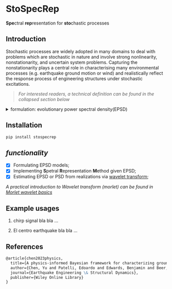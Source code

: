 # StoSpecRep

**Spe**ctral **rep**resentation for **sto**chastic processes

## Introduction

Stochastic processes are widely adopted in many domains to deal with problems which are stochastic in nature and involve strong nonlinearity, nonstationarity, and uncertain system problems. Capturing the nonstationarity plays a central role in characterising many environmental processes (e.g. earthquake ground motion or wind) and realistically reflect the response process of engineering structures under stochastic excitations.

> *For interested readers, a technical definition can be found in the collapsed section below*

<details><summary>formulation: evolutionary power spectral density(EPSD)</summary>
<p>
In this section, a brief review of the theory of the spectral representation of stochastic processes (stationary and non-stationary) is outlined. In particular, focus is on power spectral estimation and simulation of the corresponding processes.
A general non-stationary random process, with respect to a family of oscillatory functions, can be represented in the form:


$$X_{t} = \int_{-\infty}^{\infty} A(\omega, t) e^{i \omega t} \text{d} Z(\omega)$$   


where $\phi_{t}(\omega)= A(\omega, t) e^{i \omega t}$ represent the oscillatory functions, of which $A(\omega, t)$ suggests a slowly varying and frequency-dependent modulating function and $Z(\omega)$ is an orthogonal process; $\{X_{t}\}$ is termed as oscillatory processes whose (two-sided) evolutionary power spectral density is further given as:


$$S(\omega, t) = |A(\omega, t)|^2 S(\omega)$$    


where $S(\omega)$ represents the power spectral density function in the case of a stationary process with a family of complex exponentials, i.e., $\phi_{t}(\omega)=e^{i \omega t}$. The semi-stationary property due to the slowly-changing spectra premise facilitates the practical estimation of the evolutionary spectra given a realization record via non-stationary time-frequency methods, e.g. wavelet transforms. Inversely, a versatile formula for generating sample realizations compatible with the stochastic process is given by spectral representation method (SRM):


$$x^{(i)}(t) = \sqrt{2} \sum_{n=0}^{N-1} \sqrt{2 S(\omega_{n}, t) \Delta \omega} \cos(\omega_{n} t + \Phi^{(i)}_{n})$$


where $x^{(i)}(t)$ is a sample simulation, $\Phi^{(i)}$ is the set of independent random phase angles, distributed uniformly over the interval $[0, 2 \pi]$, for the $i$th sample realizations; $N$ and $\Delta{\omega}$ relate to the discretization of the frequency domain.


</p>
</details>

## Installation

```bash
pip install stospecrep
```
## *functionality*

- [x] Formulating EPSD models;
- [x] Implementing **S**petral **R**epresentation **M**ethod given EPSD;
- [x] Estimating EPSD or PSD from realizations via [wavelet transform](https://en.wikipedia.org/wiki/Wavelet_transform);

*A practical introduction to Wavelet transform (morlet) can be found in [Morlet wavelet basics](notebooks/IntroductionMorletWaveletBasics.ipynb)*

## Example usages

1. chirp signal
bla bla ...


2. El centro earthquake
bla bla ...



## References
```markdown
@article{chen2023physics,
  title={A physics-informed Bayesian framework for characterizing ground motion process in the presence of missing data},
  author={Chen, Yu and Patelli, Edoardo and Edwards, Benjamin and Beer, Michael},
  journal={Earthquake Engineering \& Structural Dynamics},
  publisher={Wiley Online Library}
}
```
